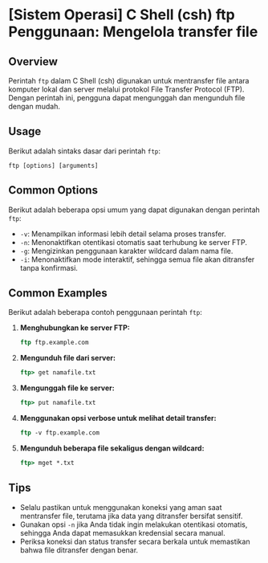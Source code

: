 # [Sistem Operasi] C Shell (csh) ftp Penggunaan: Mengelola transfer file

## Overview
Perintah `ftp` dalam C Shell (csh) digunakan untuk mentransfer file antara komputer lokal dan server melalui protokol File Transfer Protocol (FTP). Dengan perintah ini, pengguna dapat mengunggah dan mengunduh file dengan mudah.

## Usage
Berikut adalah sintaks dasar dari perintah `ftp`:

```
ftp [options] [arguments]
```

## Common Options
Berikut adalah beberapa opsi umum yang dapat digunakan dengan perintah `ftp`:

- `-v`: Menampilkan informasi lebih detail selama proses transfer.
- `-n`: Menonaktifkan otentikasi otomatis saat terhubung ke server FTP.
- `-g`: Mengizinkan penggunaan karakter wildcard dalam nama file.
- `-i`: Menonaktifkan mode interaktif, sehingga semua file akan ditransfer tanpa konfirmasi.

## Common Examples
Berikut adalah beberapa contoh penggunaan perintah `ftp`:

1. **Menghubungkan ke server FTP:**
   ```csh
   ftp ftp.example.com
   ```

2. **Mengunduh file dari server:**
   ```csh
   ftp> get namafile.txt
   ```

3. **Mengunggah file ke server:**
   ```csh
   ftp> put namafile.txt
   ```

4. **Menggunakan opsi verbose untuk melihat detail transfer:**
   ```csh
   ftp -v ftp.example.com
   ```

5. **Mengunduh beberapa file sekaligus dengan wildcard:**
   ```csh
   ftp> mget *.txt
   ```

## Tips
- Selalu pastikan untuk menggunakan koneksi yang aman saat mentransfer file, terutama jika data yang ditransfer bersifat sensitif.
- Gunakan opsi `-n` jika Anda tidak ingin melakukan otentikasi otomatis, sehingga Anda dapat memasukkan kredensial secara manual.
- Periksa koneksi dan status transfer secara berkala untuk memastikan bahwa file ditransfer dengan benar.